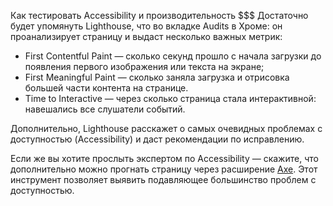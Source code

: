 Как тестировать Accessibility и производительность
$$$
Достаточно будет упомянуть Lighthouse, что во вкладке Audits в Хроме: он проанализирует страницу и выдаст несколько важных метрик:
- First Contentful Paint — сколько секунд прошло с начала загрузки до появления первого изображения или текста на экране;
- First Meaningful Paint — сколько заняла загрузка и отрисовка большей части контента на странице.
- Time to Interactive — через сколько страница стала интерактивной: навешались все слушатели событий.

Дополнительно, Lighthouse расскажет о самых очевидных проблемах с доступностью (Accessibility) и даст рекомендации по исправлению.

Если же вы хотите прослыть экспертом по Accessibility — скажите, что дополнительно можно прогнать страницу через расширение [Axe](https://www.deque.com/axe/devtools/).
Этот инструмент позволяет выявить подавляющее большинство проблем с доступностью.
